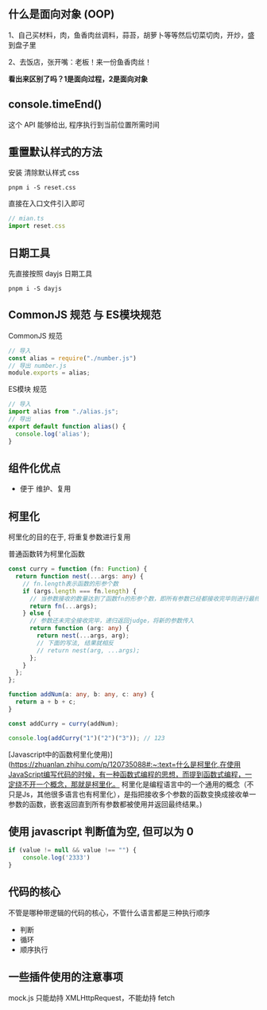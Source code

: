 ## 什么是面向对象 (OOP)

1、自己买材料，肉，鱼香肉丝调料，蒜苔，胡萝卜等等然后切菜切肉，开炒，盛到盘子里

2、去饭店，张开嘴：老板！来一份鱼香肉丝！

**看出来区别了吗？1是面向过程，2是面向对象**



## console.timeEnd()

这个 API 能够给出, 程序执行到当前位置所需时间



## 重置默认样式的方法

安装 清除默认样式 css

```shell
pnpm i -S reset.css
```
直接在入口文件引入即可

```typescript
// mian.ts
import reset.css
```



## 日期工具
先直接按照 dayjs 日期工具

```shell
pnpm i -S dayjs
```



## CommonJS 规范 与 ES模块规范

 CommonJS 规范

```javascript
// 导入
const alias = require("./number.js")
// 导出 number.js
module.exports = alias;
```

ES模块 规范

```javascript
// 导入
import alias from "./alias.js";
// 导出
export default function alias() {
  console.log('alias');
}
```





## 组件化优点

- 便于 维护、复用





## 柯里化

柯里化的目的在于, 将重复参数进行复用



普通函数转为柯里化函数

```typescript
const curry = function (fn: Function) {
  return function nest(...args: any) {
    // fn.length表示函数的形参个数
    if (args.length === fn.length) {
      // 当参数接收的数量达到了函数fn的形参个数，即所有参数已经都接收完毕则进行最终的调用
      return fn(...args);
    } else {
      // 参数还未完全接收完毕，递归返回judge，将新的参数传入
      return function (arg: any) {
        return nest(...args, arg);
        // 下面的写法, 结果就相反
        // return nest(arg, ...args);
      };
    }
  };
};

function addNum(a: any, b: any, c: any) {
  return a + b + c;
}

const addCurry = curry(addNum);

console.log(addCurry("1")("2")("3")); // 123
```



[Javascript中的函数柯里化使用)](https://zhuanlan.zhihu.com/p/120735088#:~:text=什么是柯里化,在使用JavaScript编写代码的时候，有一种函数式编程的思想，而提到函数式编程，一定绕不开一个概念，那就是柯里化。 柯里化是编程语言中的一个通用的概念（不只是Js，其他很多语言也有柯里化），是指把接收多个参数的函数变换成接收单一参数的函数，嵌套返回直到所有参数都被使用并返回最终结果。)



## 使用 javascript 判断值为空, 但可以为 0

```javascript
if (value != null && value !== "") {
	console.log('2333')    
}
```



## 代码的核心

不管是哪种带逻辑的代码的核心，不管什么语言都是三种执行顺序

- 判断
- 循环
- 顺序执行



## 一些插件使用的注意事项

mock.js 只能劫持 XMLHttpRequest，不能劫持 fetch

